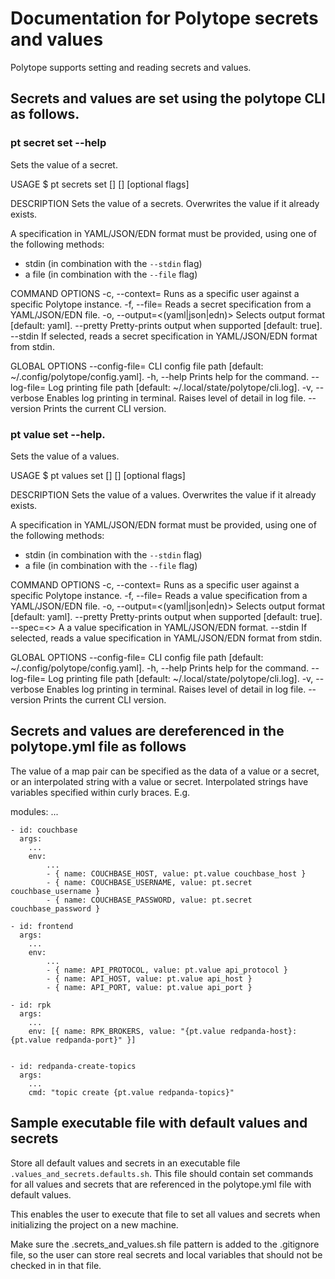 # Documentation for Polytope secrets and values

Polytope supports setting and reading secrets and values. 

## Secrets and values are set using the polytope CLI as follows.  

### pt secret set --help          
Sets the value of a secret.

USAGE
  $ pt secrets set [<secret-key>] [<data>] [optional flags]

DESCRIPTION
  Sets the value of a secrets.
  Overwrites the value if it already exists.
  
  A specification in YAML/JSON/EDN format must be provided, using one of the
  following methods:
   - stdin (in combination with the `--stdin` flag)
   - a file (in combination with the `--file` flag)

COMMAND OPTIONS
  -c, --context=<context>          Runs as a specific user against a specific Polytope instance.
  -f, --file=<path>                Reads a secret specification from a YAML/JSON/EDN file.
  -o, --output=<(yaml|json|edn)>   Selects output format [default: yaml].
      --pretty                     Pretty-prints output when supported [default: true].
      --stdin                      If selected, reads a secret specification in YAML/JSON/EDN format from stdin.

GLOBAL OPTIONS
      --config-file=<path>   CLI config file path [default: ~/.config/polytope/config.yaml].
  -h, --help                 Prints help for the command.
      --log-file=<path>      Log printing file path [default: ~/.local/state/polytope/cli.log].
  -v, --verbose              Enables log printing in terminal. Raises level of detail in log file.
      --version              Prints the current CLI version.



### pt value set --help.
Sets the value of a values.

USAGE
  $ pt values set [<value-key>] [<data>] [optional flags]

DESCRIPTION
  Sets the value of a values.
  Overwrites the value if it already exists.
  
  A specification in YAML/JSON/EDN format must be provided, using one of the
  following methods:
   - stdin (in combination with the `--stdin` flag)
   - a file (in combination with the `--file` flag)

COMMAND OPTIONS
  -c, --context=<context>          Runs as a specific user against a specific Polytope instance.
  -f, --file=<path>                Reads a value specification from a YAML/JSON/EDN file.
  -o, --output=<(yaml|json|edn)>   Selects output format [default: yaml].
      --pretty                     Pretty-prints output when supported [default: true].
      --spec=<>                    A a value specification in YAML/JSON/EDN format.
      --stdin                      If selected, reads a value specification in YAML/JSON/EDN format from stdin.

GLOBAL OPTIONS
      --config-file=<path>   CLI config file path [default: ~/.config/polytope/config.yaml].
  -h, --help                 Prints help for the command.
      --log-file=<path>      Log printing file path [default: ~/.local/state/polytope/cli.log].
  -v, --verbose              Enables log printing in terminal. Raises level of detail in log file.
      --version              Prints the current CLI version.


## Secrets and values are dereferenced in the polytope.yml file as follows

The value of a map pair can be specified as the data of a value or a secret, or an interpolated string with a value or secret. Interpolated strings have variables specified within curly braces. E.g.

modules: 
    ...

    - id: couchbase
      args:
        ... 
        env:
            ...
            - { name: COUCHBASE_HOST, value: pt.value couchbase_host }
            - { name: COUCHBASE_USERNAME, value: pt.secret couchbase_username }
            - { name: COUCHBASE_PASSWORD, value: pt.secret couchbase_password }

    - id: frontend
      args:
        ...
        env: 
            ...
            - { name: API_PROTOCOL, value: pt.value api_protocol }
            - { name: API_HOST, value: pt.value api_host }
            - { name: API_PORT, value: pt.value api_port }

    - id: rpk
      args:
        ...
        env: [{ name: RPK_BROKERS, value: "{pt.value redpanda-host}:{pt.value redpanda-port}" }]


    - id: redpanda-create-topics
      args: 
        ...
        cmd: "topic create {pt.value redpanda-topics}"
            

        
## Sample executable file with default values and secrets

Store all default values and secrets in an executable file `.values_and_secrets.defaults.sh`. This file should contain 
set commands for all values and secrets that are referenced in the polytope.yml file with default values. 

This enables the user to execute that file to set all values and secrets when initializing the project on a new machine. 

Make sure the .secrets_and_values.sh file pattern is added to the .gitignore file, so the user can store real secrets and local variables that should not be checked in in that file.

